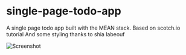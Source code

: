 # single-page-todo-app
A single page todo app built with the MEAN stack. Based on scotch.io tutorial
And some styling thanks to shia labeouf

![Screenshot](http://brittanychiang.com/img/just-do-it.png)
